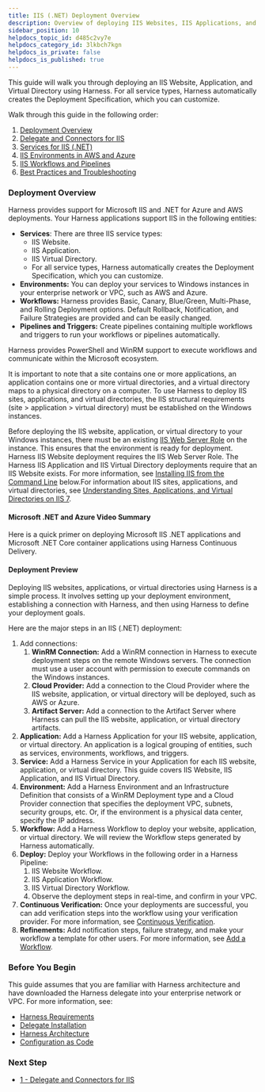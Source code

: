 ```yaml
---
title: IIS (.NET) Deployment Overview
description: Overview of deploying IIS Websites, IIS Applications, and IIS Virtual Directory.
sidebar_position: 10
helpdocs_topic_id: d485c2vy7e
helpdocs_category_id: 3lkbch7kgn
helpdocs_is_private: false
helpdocs_is_published: true
---
```


This guide will walk you through deploying an IIS Website, Application, and Virtual Directory using Harness. For all service types, Harness automatically creates the Deployment Specification, which you can customize.

Walk through this guide in the following order:

1. [Deployment Overview](iis-net-deployment.md#deployment-overview)
2. [Delegate and Connectors for IIS](1-delegate-and-connectors-for-iis.md)
3. [Services for IIS (.NET)](2-services-for-iis-net.md)
4. [IIS Environments in AWS and Azure](iis-environments.md)
5. [IIS Workflows and Pipelines](4-iis-workflows.md)
6. [Best Practices and Troubleshooting](5-best-practices-and-troubleshooting.md)

### Deployment Overview

Harness provides support for Microsoft IIS and .NET for Azure and AWS deployments. Your Harness applications support IIS in the following entities:

* **Services**: There are three IIS service types:
	+ IIS Website.
	+ IIS Application.
	+ IIS Virtual Directory.
	+ For all service types, Harness automatically creates the Deployment Specification, which you can customize.
* **Environments:** You can deploy your services to Windows instances in your enterprise network or VPC, such as AWS and Azure.
* **Workflows:** Harness provides Basic, Canary, Blue/Green, Multi-Phase, and Rolling Deployment options. Default Rollback, Notification, and Failure Strategies are provided and can be easily changed.
* **Pipelines and Triggers:** Create pipelines containing multiple workflows and triggers to run your workflows or pipelines automatically.

Harness provides PowerShell and WinRM support to execute workflows and communicate within the Microsoft ecosystem.

It is important to note that a site contains one or more applications, an application contains one or more virtual directories, and a virtual directory maps to a physical directory on a computer. To use Harness to deploy IIS sites, applications, and virtual directories, the IIS structural requirements (site > application > virtual directory) must be established on the Windows instances.

Before deploying the IIS website, application, or virtual directory to your Windows instances, there must be an existing [IIS Web Server Role](https://docs.microsoft.com/en-us/iis/web-hosting/web-server-for-shared-hosting/installing-the-web-server-role) on the instance. This ensures that the environment is ready for deployment. Harness IIS Website deployment requires the IIS Web Server Role. The Harness IIS Application and IIS Virtual Directory deployments require that an IIS Website exists. For more information, see [Installing IIS from the Command Line](5-best-practices-and-troubleshooting.md#installing-iis-from-the-command-line) below.For information about IIS sites, applications, and virtual directories, see [Understanding Sites, Applications, and Virtual Directories on IIS 7](https://docs.microsoft.com/en-us/iis/get-started/planning-your-iis-architecture/understanding-sites-applications-and-virtual-directories-on-iis).

#### Microsoft .NET and Azure Video Summary

Here is a quick primer on deploying Microsoft IIS .NET applications and Microsoft .NET Core container applications using Harness Continuous Delivery.

<!-- Video:
https://harness-1.wistia.com/medias/rpv5vwzpxz-->
<docvideo src="https://www.youtube.com/embed/udWD4LoG_R4" />

#### Deployment Preview

Deploying IIS websites, applications, or virtual directories using Harness is a simple process. It involves setting up your deployment environment, establishing a connection with Harness, and then using Harness to define your deployment goals.

Here are the major steps in an IIS (.NET) deployment:

1. Add connections:
	1. **WinRM Connection:** Add a WinRM connection in Harness to execute deployment steps on the remote Windows servers. The connection must use a user account with permission to execute commands on the Windows instances.
	2. **Cloud Provider:** Add a connection to the Cloud Provider where the IIS website, application, or virtual directory will be deployed, such as AWS or Azure.
	3. **Artifact Server:** Add a connection to the Artifact Server where Harness can pull the IIS website, application, or virtual directory artifacts.
2. **Application:** Add a Harness Application for your IIS website, application, or virtual directory. An application is a logical grouping of entities, such as services, environments, workflows, and triggers.
3. **Service:** Add a Harness Service in your Application for each IIS website, application, or virtual directory. This guide covers IIS Website, IIS Application, and IIS Virtual Directory.
4. **Environment:** Add a Harness Environment and an Infrastructure Definition that consists of a WinRM Deployment type and a Cloud Provider connection that specifies the deployment VPC, subnets, security groups, etc. Or, if the environment is a physical data center, specify the IP address.
5. **Workflow:** Add a Harness Workflow to deploy your website, application, or virtual directory. We will review the Workflow steps generated by Harness automatically.
6. **Deploy:** Deploy your Workflows in the following order in a Harness Pipeline:
	1. IIS Website Workflow.
	2. IIS Application Workflow.
	3. IIS Virtual Directory Workflow.
	4. Observe the deployment steps in real-time, and confirm in your VPC.
7. **Continuous Verification:** Once your deployments are successful, you can add verification steps into the workflow using your verification provider. For more information, see [Continuous Verification](https://docs.harness.io/article/myw4h9u05l-verification-providers-list).
8. **Refinements:** Add notification steps, failure strategy, and make your workflow a template for other users. For more information, see [Add a Workflow](../model-cd-pipeline/workflows/workflow-configuration.md).

### Before You Begin

This guide assumes that you are familiar with Harness architecture and have downloaded the Harness delegate into your enterprise network or VPC. For more information, see:

* [Harness Requirements](https://docs.harness.io/article/70zh6cbrhg-harness-requirements)
* [Delegate Installation](https://docs.harness.io/article/h9tkwmkrm7-delegate-installation)
* [Harness Architecture](https://docs.harness.io/article/de9t8iiynt-harness-architecture)
* [Configuration as Code](https://docs.harness.io/article/htvzryeqjw-configuration-as-code)

### Next Step

* [1 - Delegate and Connectors for IIS](1-delegate-and-connectors-for-iis.md)

